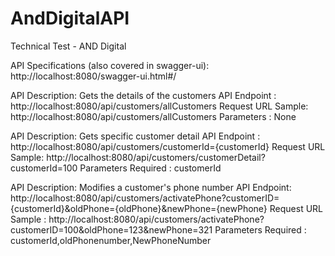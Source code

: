 # AndDigitalAPI
Technical Test - AND Digital

API Specifications (also covered in swagger-ui): http://localhost:8080/swagger-ui.html#/

API Description: Gets the details of the customers 
API Endpoint : http://localhost:8080/api/customers/allCustomers 
Request URL Sample: http://localhost:8080/api/customers/allCustomers 
Parameters : None

API Description: Gets specific customer detail 
API Endpoint : http://localhost:8080/api/customers/customerId={customerId} 
Request URL Sample: http://localhost:8080/api/customers/customerDetail?customerId=100 
Parameters Required : customerId

API Description: Modifies a customer's phone number 
API Endpoint: http://localhost:8080/api/customers/activatePhone?customerID={customerId}&oldPhone={oldPhone}&newPhone={newPhone} 
Request URL Sample : http://localhost:8080/api/customers/activatePhone?customerID=100&oldPhone=123&newPhone=321 
Parameters Required : customerId,oldPhonenumber,NewPhoneNumber
